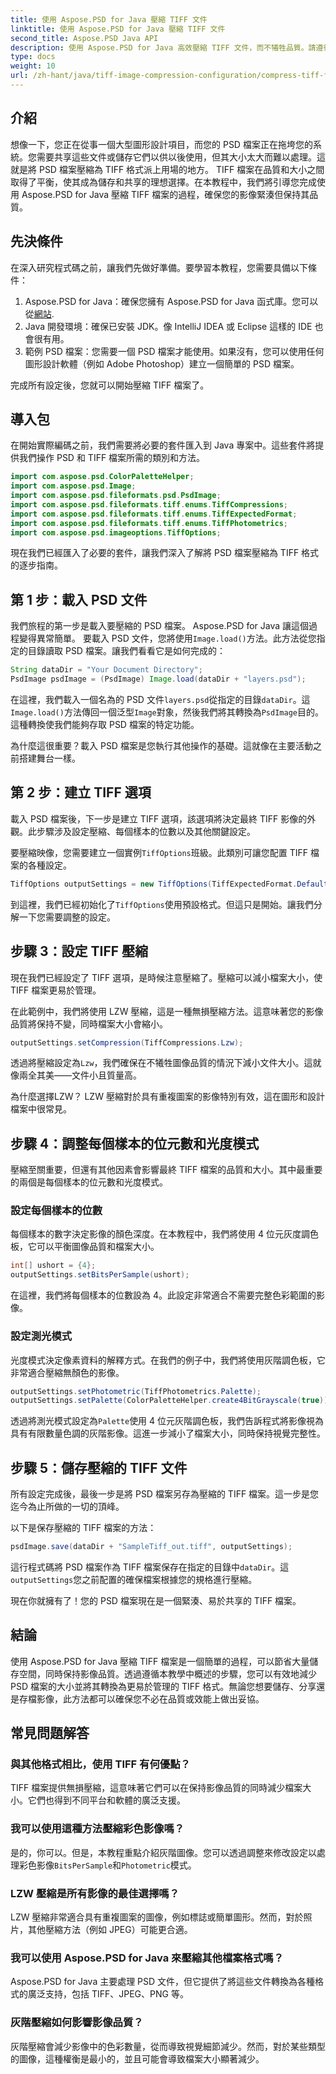 ```yaml
---
title: 使用 Aspose.PSD for Java 壓縮 TIFF 文件
linktitle: 使用 Aspose.PSD for Java 壓縮 TIFF 文件
second_title: Aspose.PSD Java API
description: 使用 Aspose.PSD for Java 高效壓縮 TIFF 文件，而不犧牲品質。請遵循我們的詳細指南來簡化您的工作流程。
type: docs
weight: 10
url: /zh-hant/java/tiff-image-compression-configuration/compress-tiff-files/
---
```

## 介紹

想像一下，您正在從事一個大型圖形設計項目，而您的 PSD 檔案正在拖垮您的系統。您需要共享這些文件或儲存它們以供以後使用，但其大小太大而難以處理。這就是將 PSD 檔案壓縮為 TIFF 格式派上用場的地方。 TIFF 檔案在品質和大小之間取得了平衡，使其成為儲存和共享的理想選擇。在本教程中，我們將引導您完成使用 Aspose.PSD for Java 壓縮 TIFF 檔案的過程，確保您的影像緊湊但保持其品質。

## 先決條件

在深入研究程式碼之前，讓我們先做好準備。要學習本教程，您需要具備以下條件：

1.  Aspose.PSD for Java：確保您擁有 Aspose.PSD for Java 函式庫。您可以從[網站](https://releases.aspose.com/psd/java/).
2. Java 開發環境：確保已安裝 JDK。像 IntelliJ IDEA 或 Eclipse 這樣的 IDE 也會很有用。
3. 範例 PSD 檔案：您需要一個 PSD 檔案才能使用。如果沒有，您可以使用任何圖形設計軟體（例如 Adobe Photoshop）建立一個簡單的 PSD 檔案。

完成所有設定後，您就可以開始壓縮 TIFF 檔案了。

## 導入包

在開始實際編碼之前，我們需要將必要的套件匯入到 Java 專案中。這些套件將提供我們操作 PSD 和 TIFF 檔案所需的類別和方法。

```java
import com.aspose.psd.ColorPaletteHelper;
import com.aspose.psd.Image;
import com.aspose.psd.fileformats.psd.PsdImage;
import com.aspose.psd.fileformats.tiff.enums.TiffCompressions;
import com.aspose.psd.fileformats.tiff.enums.TiffExpectedFormat;
import com.aspose.psd.fileformats.tiff.enums.TiffPhotometrics;
import com.aspose.psd.imageoptions.TiffOptions;
```

現在我們已經匯入了必要的套件，讓我們深入了解將 PSD 檔案壓縮為 TIFF 格式的逐步指南。

## 第 1 步：載入 PSD 文件

我們旅程的第一步是載入要壓縮的 PSD 檔案。 Aspose.PSD for Java 讓這個過程變得異常簡單。
要載入 PSD 文件，您將使用`Image.load()`方法。此方法從您指定的目錄讀取 PSD 檔案。讓我們看看它是如何完成的：

```java
String dataDir = "Your Document Directory";
PsdImage psdImage = (PsdImage) Image.load(dataDir + "layers.psd");
```

在這裡，我們載入一個名為的 PSD 文件`layers.psd`從指定的目錄`dataDir`。這`Image.load()`方法傳回一個泛型`Image`對象，然後我們將其轉換為`PsdImage`目的。這種轉換使我們能夠存取 PSD 檔案的特定功能。

為什麼這很重要？載入 PSD 檔案是您執行其他操作的基礎。這就像在主要活動之前搭建舞台一樣。

## 第 2 步：建立 TIFF 選項

載入 PSD 檔案後，下一步是建立 TIFF 選項，該選項將決定最終 TIFF 影像的外觀。此步驟涉及設定壓縮、每個樣本的位數以及其他關鍵設定。

要壓縮映像，您需要建立一個實例`TiffOptions`班級。此類別可讓您配置 TIFF 檔案的各種設定。

```java
TiffOptions outputSettings = new TiffOptions(TiffExpectedFormat.Default);
```

到這裡，我們已經初始化了`TiffOptions`使用預設格式。但這只是開始。讓我們分解一下您需要調整的設定。

## 步驟 3：設定 TIFF 壓縮

現在我們已經設定了 TIFF 選項，是時候注意壓縮了。壓縮可以減小檔案大小，使 TIFF 檔案更易於管理。

在此範例中，我們將使用 LZW 壓縮，這是一種無損壓縮方法。這意味著您的影像品質將保持不變，同時檔案大小會縮小。

```java
outputSettings.setCompression(TiffCompressions.Lzw);
```

透過將壓縮設定為`Lzw`，我們確保在不犧牲圖像品質的情況下減小文件大小。這就像兩全其美——文件小且質量高。

為什麼選擇LZW？ LZW 壓縮對於具有重複圖案的影像特別有效，這在圖形和設計檔案中很常見。

## 步驟 4：調整每個樣本的位元數和光度模式

壓縮至關重要，但還有其他因素會影響最終 TIFF 檔案的品質和大小。其中最重要的兩個是每個樣本的位元數和光度模式。

### 設定每個樣本的位數

每個樣本的數字決定影像的顏色深度。在本教程中，我們將使用 4 位元灰度調色板，它可以平衡圖像品質和檔案大小。

```java
int[] ushort = {4};  
outputSettings.setBitsPerSample(ushort);
```

在這裡，我們將每個樣本的位數設為 4。此設定非常適合不需要完整色彩範圍的影像。

### 設定測光模式

光度模式決定像素資料的解釋方式。在我們的例子中，我們將使用灰階調色板，它非常適合壓縮無顏色的影像。

```java
outputSettings.setPhotometric(TiffPhotometrics.Palette);
outputSettings.setPalette(ColorPaletteHelper.create4BitGrayscale(true));
```

透過將測光模式設定為`Palette`使用 4 位元灰階調色板，我們告訴程式將影像視為具有有限數量色調的灰階影像。這進一步減小了檔案大小，同時保持視覺完整性。

## 步驟 5：儲存壓縮的 TIFF 文件

所有設定完成後，最後一步是將 PSD 檔案另存為壓縮的 TIFF 檔案。這一步是您迄今為止所做的一切的頂峰。

以下是保存壓縮的 TIFF 檔案的方法：

```java
psdImage.save(dataDir + "SampleTiff_out.tiff", outputSettings);
```

這行程式碼將 PSD 檔案作為 TIFF 檔案保存在指定的目錄中`dataDir`。這`outputSettings`您之前配置的確保檔案根據您的規格進行壓縮。

現在你就擁有了！您的 PSD 檔案現在是一個緊湊、易於共享的 TIFF 檔案。

## 結論

使用 Aspose.PSD for Java 壓縮 TIFF 檔案是一個簡單的過程，可以節省大量儲存空間，同時保持影像品質。透過遵循本教學中概述的步驟，您可以有效地減少 PSD 檔案的大小並將其轉換為更易於管理的 TIFF 格式。無論您想要儲存、分享還是存檔影像，此方法都可以確保您不必在品質或效能上做出妥協。

## 常見問題解答

### 與其他格式相比，使用 TIFF 有何優點？

TIFF 檔案提供無損壓縮，這意味著它們可以在保持影像品質的同時減少檔案大小。它們也得到不同平台和軟體的廣泛支援。

### 我可以使用這種方法壓縮彩色影像嗎？

是的，你可以。但是，本教程重點介紹灰階圖像。您可以透過調整來修改設定以處理彩色影像`BitsPerSample`和`Photometric`模式。

### LZW 壓縮是所有影像的最佳選擇嗎？

LZW 壓縮非常適合具有重複圖案的圖像，例如標誌或簡單圖形。然而，對於照片，其他壓縮方法（例如 JPEG）可能更合適。

### 我可以使用 Aspose.PSD for Java 來壓縮其他檔案格式嗎？

Aspose.PSD for Java 主要處理 PSD 文件，但它提供了將這些文件轉換為各種格式的廣泛支持，包括 TIFF、JPEG、PNG 等。

### 灰階壓縮如何影響影像品質？

灰階壓縮會減少影像中的色彩數量，從而導致視覺細節減少。然而，對於某些類型的圖像，這種權衡是最小的，並且可能會導致檔案大小顯著減少。